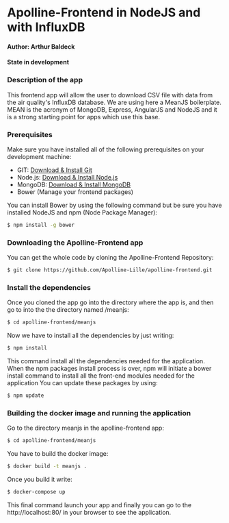 
# Apolline-Frontend in NodeJS and with InfluxDB
#### Author: Arthur Baldeck
#### State in development

### Description of the app

This frontend app will allow the user to download CSV file with data from the air quality's InfluxDB database. We are using here a MeanJS boilerplate. MEAN is the acronym of MongoDB, Express, AngularJS and NodeJS and it is a strong starting point for apps which use this base.


### Prerequisites 
Make sure you have installed all of the following prerequisites on your development machine:
* GIT: [Download & Install Git](https://git-scm.com/downloads)
* Node.js: [Download & Install Node.js](https://nodejs.org/en/download/)
* MongoDB: [Download & Install MongoDB](http://www.mongodb.org/downloads)
* Bower (Manage your frontend packages)

You can install Bower by using the following command but be sure you have installed NodeJS and npm (Node Package Manager):

```bash
$ npm install -g bower
```

### Downloading the Apolline-Frontend app

You can get the whole code by cloning the Apolline-Frontend Repository:

```bash
$ git clone https://github.com/Apolline-Lille/apolline-frontend.git
```

### Install the dependencies
Once you cloned the app go into the directory where the app is, and then go to into the the directory named /meanjs:

```bash
$ cd apolline-frontend/meanjs
```  

Now we have to install all the dependencies by just writing: 

```bash
$ npm install
``` 

This command install all the dependencies needed for the application. When the npm packages install process is over, npm will initiate a bower install command to install all the front-end modules needed for the application
You can update these packages by using:

```bash
$ npm update
``` 

### Building the docker image and running the application
Go to the directory meanjs in the apolline-frontend app:

```bash
$ cd apolline-frontend/meanjs
```

You have to build the docker image:

```bash
$ docker build -t meanjs .
```
Once you build it write:

```bash
$ docker-compose up
```
This final command launch your app and finally you can go to the http://localhost:80/ in your browser to see the application.